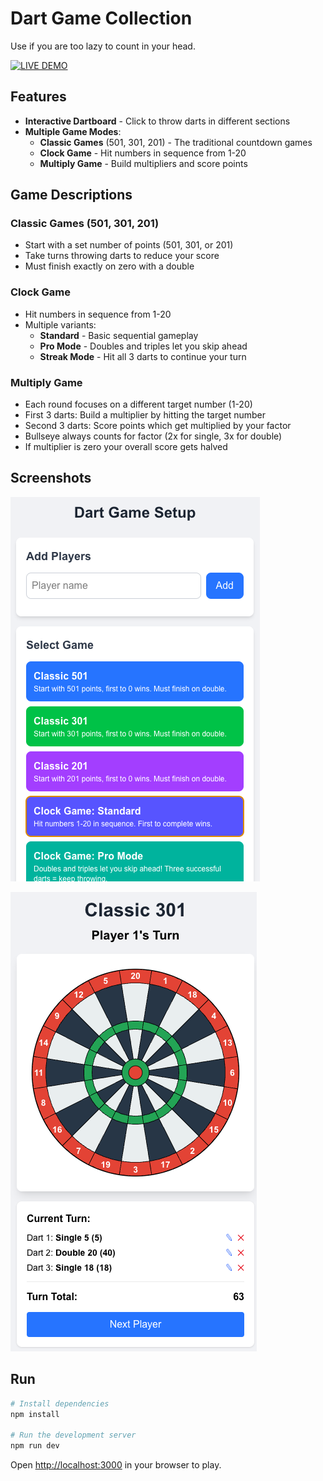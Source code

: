 # Dart Game Collection

Use if you are too lazy to count in your head.

[![LIVE DEMO](https://img.shields.io/badge/LIVE_DEMO-Play_Now!-brightgreen?style=for-the-badge)](https://darts-henna.vercel.app/)

## Features

- **Interactive Dartboard** - Click to throw darts in different sections
- **Multiple Game Modes**:
  - **Classic Games** (501, 301, 201) - The traditional countdown games
  - **Clock Game** - Hit numbers in sequence from 1-20
  - **Multiply Game** - Build multipliers and score points

## Game Descriptions

### Classic Games (501, 301, 201)
- Start with a set number of points (501, 301, or 201)
- Take turns throwing darts to reduce your score
- Must finish exactly on zero with a double

### Clock Game
- Hit numbers in sequence from 1-20
- Multiple variants:
  - **Standard** - Basic sequential gameplay
  - **Pro Mode** - Doubles and triples let you skip ahead
  - **Streak Mode** - Hit all 3 darts to continue your turn

### Multiply Game
- Each round focuses on a different target number (1-20)
- First 3 darts: Build a multiplier by hitting the target number
- Second 3 darts: Score points which get multiplied by your factor
- Bullseye always counts for factor (2x for single, 3x for double)
- If multiplier is zero your overall score gets halved

## Screenshots

![Game Setup Screen](./img/img1.png)

![Gameplay Screen](./img/img2.png)

## Run

```bash
# Install dependencies
npm install

# Run the development server
npm run dev
```

Open [http://localhost:3000](http://localhost:3000) in your browser to play.

